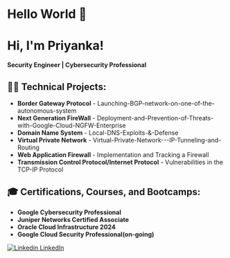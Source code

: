 # Hello World 🙏  


# Hi, I'm Priyanka!  
**Security Engineer | Cybersecurity Professional**  

## 👨‍💻 Technical Projects:  
- **Border Gateway Protocol** - Launching-BGP-network-on-one-of-the-autonomous-system  
- **Next Generation FireWall** - Deployment-and-Prevention-of-Threats-with-Google-Cloud-NGFW-Enterprise
- **Domain Name System** - Local-DNS-Exploits-&-Defense
- **Virtual Private Network** - Virtual-Private-Network---IP-Tunneling-and-Routing 
- **Web Application Firewall** - Implementation and Tracking a Firewall
- **Transmission Control Protocol/Internet Protocol** - Vulnerabilities in the TCP-IP Protocol


## 🎓 Certifications, Courses, and Bootcamps:  
- **Google Cybersecurity Professional**  
- **Juniper Networks Certified Associate**
- **Oracle Cloud Infrastructure 2024**
- **Google Cloud Security Professional(on-going)**
  
[![Linkedin](https://i.sstatic.net/gVE0j.png) LinkedIn](https://www.linkedin.com/)
&nbsp;



